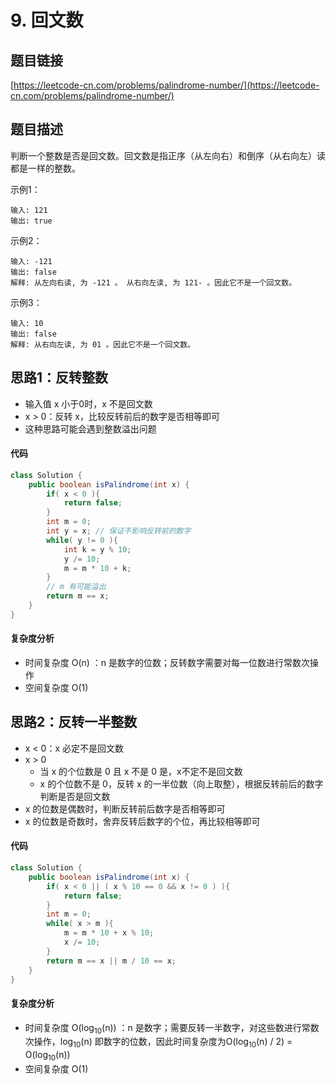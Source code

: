 # 9. 回文数
## 题目链接
[https://leetcode-cn.com/problems/palindrome-number/](https://leetcode-cn.com/problems/palindrome-number/)

## 题目描述
判断一个整数是否是回文数。回文数是指正序（从左向右）和倒序（从右向左）读都是一样的整数。

示例1：
```
输入: 121
输出: true
```

示例2：
```
输入: -121
输出: false
解释: 从左向右读, 为 -121 。 从右向左读, 为 121- 。因此它不是一个回文数。
```

示例3：
```
输入: 10
输出: false
解释: 从右向左读, 为 01 。因此它不是一个回文数。
```

## 思路1：反转整数
 - 输入值 x 小于0时，x 不是回文数
 - x > 0：反转 x，比较反转前后的数字是否相等即可
 - 这种思路可能会遇到整数溢出问题

#### 代码
```java
class Solution {
    public boolean isPalindrome(int x) {
        if( x < 0 ){
            return false;
        }
        int m = 0;
        int y = x; // 保证不影响反转前的数字
        while( y != 0 ){
            int k = y % 10;
            y /= 10;
            m = m * 10 + k;
        }
        // m 有可能溢出
        return m == x;
    }
}
```

#### 复杂度分析
 - 时间复杂度 O(n) ：n 是数字的位数；反转数字需要对每一位数进行常数次操作
 - 空间复杂度 O(1)

## 思路2：反转一半整数
 - x < 0：x 必定不是回文数
 - x > 0
   - 当 x 的个位数是 0 且 x 不是 0 是，x不定不是回文数
   - x 的个位数不是 0，反转 x 的一半位数（向上取整），根据反转前后的数字判断是否是回文数
 - x 的位数是偶数时，判断反转前后数字是否相等即可
 - x 的位数是奇数时，舍弃反转后数字的个位，再比较相等即可

#### 代码
```java
class Solution {
    public boolean isPalindrome(int x) {
        if( x < 0 || ( x % 10 == 0 && x != 0 ) ){
            return false;
        }
        int m = 0;
        while( x > m ){
            m = m * 10 + x % 10;
            x /= 10;
        }
        return m == x || m / 10 == x;
    }
}
```

#### 复杂度分析
 - 时间复杂度 O(log<sub>10</sub>(n)) ：n 是数字；需要反转一半数字，对这些数进行常数次操作，log<sub>10</sub>(n) 即数字的位数，因此时间复杂度为O(log<sub>10</sub>(n) / 2) = O(log<sub>10</sub>(n))
 - 空间复杂度 O(1)